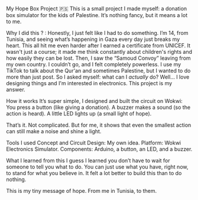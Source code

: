 My Hope Box Project 🇵🇸
This is a small project I made myself: a donation box simulator for the kids of Palestine. It’s nothing fancy, but it means a lot to me.

Why I did this ? :
Honestly, I just felt like I had to do something.
I’m 14, from Tunisia, and seeing what’s happening in Gaza every day just breaks my heart. This all hit me even harder after I earned a certificate from UNICEF. It wasn't just a course; it made me think constantly about children's rights and how easily they can be lost.
Then, I saw the “Samoud Convoy” leaving from my own country. I couldn’t go, and I felt completely powerless. I use my TikTok to talk about the Qur'an and sometimes Palestine, but I wanted to do more than just post.
So I asked myself: what can I *actually* do?
Well… I love designing things and I'm interested in electronics. This project is my answer.


How it works
It’s super simple, I designed and built the circuit on Wokwi:
   You press a button (like giving a donation).
   A buzzer makes a sound (so the action is heard).
   A little LED lights up (a small light of hope).

That’s it. Not complicated. But for me, it shows that even the smallest action can still make a noise and shine a light.


  Tools I used
  Concept and Circuit Design: My own idea.
  Platform: Wokwi Electronics Simulator.
  Components: Arduino, a button, an LED, and a buzzer.


What I learned from this
I guess I learned you don’t have to wait for someone to tell you what to do. You can just use what you have, right now, to stand for what you believe in. It felt a lot better to build this than to do nothing.

This is my tiny message of hope. From me in Tunisia, to them.
